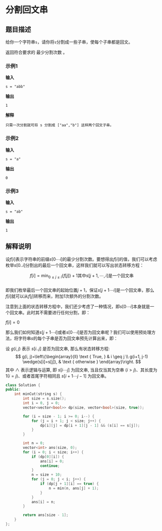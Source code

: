 # 分割回文串

## 题目描述

给你一个字符串```s```，请你将```s```分割成一些子串，使每个子串都是回文。

返回符合要求的 最少分割次数 。

### 示例1

**输入**
```
s = "abb"
```
**输出**
```
1
```
**解释**
```
只需一次分割就可将 s 分割成 ["aa","b"] 这样两个回文子串。
```

### 示例2

**输入**
```
s = "a"
```
**输出**
```
0
```

### 示例3

**输入**
```
s = "ab"
```
**输出**
```
1
```

## 解释说明

设$f[i]$表示字符串的前缀$s[0 \cdots i]$的最少分割次数。要想得出$f[i]$的值，我们可以考虑枚举$s[0..i]$分割出的最后一个回文串，这样我们就可以写出状态转移方程：

$$f[i] = \min _{0 \leq j \leq i} \{ f[j] \} + 1 \text{其中} s[j + 1, \cdots, i] \text{是一个回文串}$$
​	
即我们枚举最后一个回文串的起始位置$j+1$，保证$s[j + 1 \cdots i]$是一个回文串，那么$f[i]$就可以从$f[j]$转移而来，附加$1$次额外的分割次数。

注意到上面的状态转移方程中，我们还少考虑了一种情况，即$s[0 \cdots i]$本身就是一个回文串。此时其不需要进行任何分割，即：

$f[i] = 0$

那么我们如何知道$s[j + 1 \cdots i]$或者$s[0 \cdots i]$是否为回文串呢？我们可以使用预处理方法，将字符串$s$的每个子串是否为回文串预先计算出来，即：

设 $g(i, j)$ 表示 $s[i . . j]$ 是否为回文串, 那么有状态转移方程:
$$
g(i, j)=\left\{\begin{array}{ll}
\text { True, } & i \geq j \\
g(i+1, j-1) \wedge(s[i]=s[j]), & \text { otherwise }
\end{array}\right.
$$
其中 $\wedge$ 表示逻辑与运算, 即 $s[i \cdots j]$ 为回文串, 当且仅当其为空串 $(i>j)$、其长度为 $1(i=j)$、或者首尾字符相同且 $s[i+1 \cdots j-1]$ 为回文串。

```C++
class Solution {
public:
    int minCut(string s) {
        int size = s.size();
        int i = 0, j = 0;
        vector<vector<bool>> dp(size, vector<bool>(size, true));

        for (i = size - 1; i >= 0; i--) {
            for (j = i + 1; j < size; j++) {
                dp[i][j] = dp[i + 1][j - 1] && (s[i] == s[j]);
            }
        }

        int n = 0;
        vector<int> ans(size, 0);
        for (i = 0; i < size; i++) {
            if (dp[0][i]) {
                ans[i] = 0;
                continue;
            }
            n = size + 10;
            for (j = 0; j < i; j++) {
                if (dp[j + 1][i] == true) {
                    n = min(n, ans[j] + 1);
                }
            }
            ans[i] = n;
        }

        return ans[size - 1];
    }
};
```

